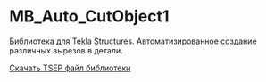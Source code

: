 # MB_Auto_CutObject1
Библиотека для Tekla Structures. Автоматизированное создание различных вырезов в детали.

[Скачать TSEP файл библиотеки](https://github.com/MagicalBlade/MB_Auto_CutObject1/releases/download/1.0/MB_Auto_CutObject1_1.0.tsep)
